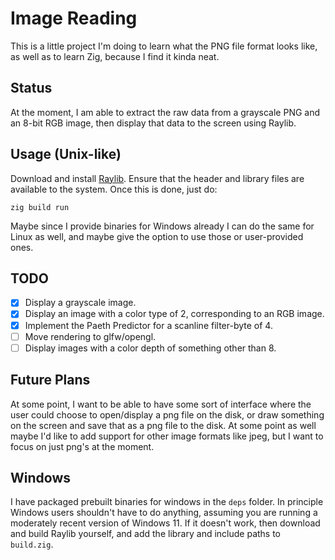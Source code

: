 # Image Reading

This is a little project I'm doing to learn what the PNG file format looks like, as well as to learn Zig, because I find it kinda neat.

## Status

At the moment, I am able to extract the raw data from a grayscale PNG and an 8-bit RGB image, then display that data to the screen using Raylib.

## Usage (Unix-like)

Download and install [Raylib](https://github.com/raysan5/raylib). Ensure that the header and library files are available to the system. Once this is done, just do:

```
zig build run
```

Maybe since I provide binaries for Windows already I can do the same for Linux as well, and maybe give the option to use those or user-provided ones.

## TODO

- [x] Display a grayscale image.
- [x] Display an image with a color type of 2, corresponding to an RGB image.
- [X] Implement the Paeth Predictor for a scanline filter-byte of 4.
- [ ] Move rendering to glfw/opengl.
- [ ] Display images with a color depth of something other than 8.

## Future Plans

At some point, I want to be able to have some sort of interface where the user could choose to open/display a png file on the disk, or draw something on the screen and save that as a png file to the disk. At some point as well maybe I'd like to add support for other image formats like jpeg, but I want to focus on just png's at the moment.

## Windows

I have packaged prebuilt binaries for windows in the `deps` folder. In principle Windows users shouldn't have to do anything, assuming you are running a moderately recent version of Windows 11. If it doesn't work, then download and build Raylib yourself, and add the library and include paths to `build.zig`.
